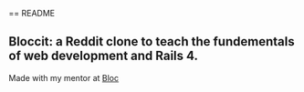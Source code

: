 == README

## Bloccit: a Reddit clone to teach the fundementals of web development and Rails 4.

Made with my mentor at [Bloc](http://block.io)